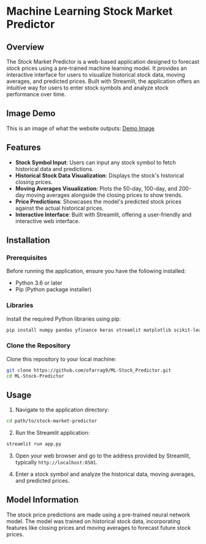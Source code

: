 
# Machine Learning Stock Market Predictor

## Overview
The Stock Market Predictor is a web-based application designed to forecast stock prices using a pre-trained machine learning model. It provides an interactive interface for users to visualize historical stock data, moving averages, and predicted prices. Built with Streamlit, the application offers an intuitive way for users to enter stock symbols and analyze stock performance over time.

## Image Demo
This is an image of what the website outputs: [Demo Image](/Image-Demo.png)

## Features
- **Stock Symbol Input**: Users can input any stock symbol to fetch historical data and predictions.
- **Historical Stock Data Visualization**: Displays the stock's historical closing prices.
- **Moving Averages Visualization**: Plots the 50-day, 100-day, and 200-day moving averages alongside the closing prices to show trends.
- **Price Predictions**: Showcases the model's predicted stock prices against the actual historical prices.
- **Interactive Interface**: Built with Streamlit, offering a user-friendly and interactive web interface.

## Installation

### Prerequisites
Before running the application, ensure you have the following installed:
- Python 3.6 or later
- Pip (Python package installer)

### Libraries
Install the required Python libraries using pip:

```bash
pip install numpy pandas yfinance keras streamlit matplotlib scikit-learn
```

### Clone the Repository
Clone this repository to your local machine:

```bash
git clone https://github.com/ofarrag9/ML-Stock_Predictor.git
cd ML-Stock-Predictor
```

## Usage

1. Navigate to the application directory:

```bash
cd path/to/stock-market-predictor
```

2. Run the Streamlit application:

```bash
streamlit run app.py
```

3. Open your web browser and go to the address provided by Streamlit, typically `http://localhost:8501`.

4. Enter a stock symbol and analyze the historical data, moving averages, and predicted prices.

## Model Information
The stock price predictions are made using a pre-trained neural network model. The model was trained on historical stock data, incorporating features like closing prices and moving averages to forecast future stock prices.

